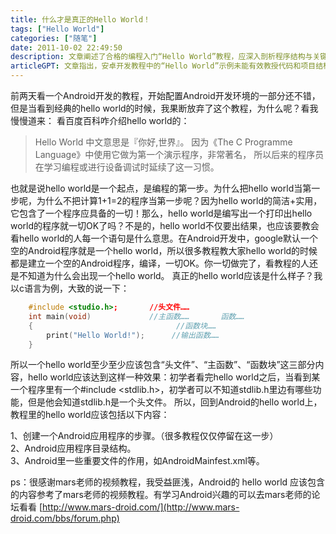 ```yaml
---
title: 什么才是真正的Hello World！
tags: ["Hello World"]
categories: ["随笔"]
date: 2011-10-02 22:49:50
description: 文章阐述了合格的编程入门“Hello World”教程，应深入剖析程序结构与关键组成，而非仅停留于展示运行结果。
articleGPT: 文章指出，安卓开发教程中的“Hello World”示例未能有效教授代码和项目结构背后的含义，而仅仅停留在演示输出，这不符合其作为编程起点的真正作用。
---
```


前两天看一个Android开发的教程，开始配置Android开发环境的一部分还不错，但是当看到经典的hello
world的时候，我果断放弃了这个教程，为什么呢？看我慢慢道来： 看百度百科咋介绍hello world的：


> Hello World 中文意思是『你好,世界』。
> 因为《The C Programme Language》中使用它做为第一个演示程序，非常著名，
> 所以后来的程序员在学习编程或进行设备调试时延续了这一习惯。

也就是说hello world是一个起点，是编程的第一步。为什么把hello world当第一步呢，为什么不把计算1+1=2的程序当第一步呢？因为hello
world的简洁+实用，它包含了一个程序应具备的一切！那么，hello world是编写出一个打印出hello
world的程序就一切OK了吗？不是的，hello world不仅要出结果，也应该要教会看hello
world的人每一个语句是什么意思。在Android开发中，google默认一个空的Android程序就是一个hello
world，所以很多教程教大家hello
world的时候都是建立一个空的Android程序，编译，一切OK。你一切做完了，看教程的人还是不知道为什么会出现一个hello world。
真正的hello world应该是什么样子？我以c语言为例，大致的说一下：

```c++
    #include <studio.h>;       //头文件……
    int main(void)             //主函数……       函数……
    {                                //函数块……
        print("Hello World!");      //输出函数……
    }
```

所以一个hello world至少至少应该包含“头文件”、“主函数”、“函数块”这三部分内容，hello
world应该达到这样一种效果：初学者看完hello world之后，当看到某一个程序里有一个#include
<stdlib.h>，初学者可以不知道stdlib.h里边有哪些功能，但是他会知道stdlib.h是一个头文件。 所以，回到Android的hello
world上，教程里的hello world应该包括以下内容：

1、创建一个Android应用程序的步骤。（很多教程仅仅停留在这一步）  
2、Android应用程序目录结构。  
3、Android里一些重要文件的作用，如AndroidMainfest.xml等。

ps：很感谢mars老师的视频教程，我受益匪浅，Android的 hello world 
应该包含的内容参考了mars老师的视频教程。有学习Android兴趣的可以去mars老师的论坛看看
[http://www.mars-droid.com/](http://www.mars-droid.com/bbs/forum.php)
